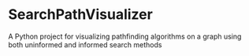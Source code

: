# SearchPathVisualizer
A Python project for visualizing pathfinding algorithms on a graph using both uninformed and informed search methods

